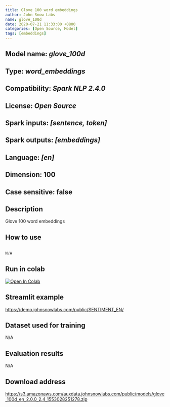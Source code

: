 ```yaml
---
title: Glove 100 word embeddings
author: John Snow Labs
name: glove_100d
date: 2020-07-21 11:33:00 +0800
categories: [Open Source, Model]
tags: [embeddings]
---
```


## Model name: *glove_100d*
## Type: *word_embeddings*
## Compatibility: *Spark NLP 2.4.0*
## License: *Open Source*
## Spark inputs: *[sentence, token]*
## Spark outputs: *[embeddings]*
## Language: *[en]*
## Dimension: 100
## Case sensitive: false


## Description
Glove 100 word embeddings 
## How to use
```python

N/A
```
## Run in colab


[![Open In Colab](https://colab.research.google.com/assets/colab-badge.svg)](https://colab.research.google.com/github/JohnSnowLabs/spark-nlp-workshop/blob/master/tutorials/streamlit_notebooks/SENTIMENT_EN.ipynb)



## Streamlit example
<https://demo.johnsnowlabs.com/public/SENTIMENT_EN/>

## Dataset used for training 
N/A

## Evaluation results
N/A

## Download address
<https://s3.amazonaws.com/auxdata.johnsnowlabs.com/public/models/glove_100d_en_2.0.0_2.4_1553028251278.zip>

